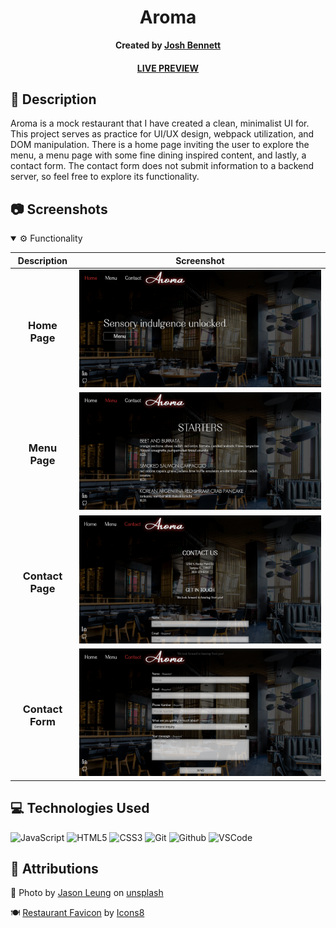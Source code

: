 <div align="center">

# Aroma
**Created by [Josh Bennett](https://www.linkedin.com/in/joshua-bennett793)**
#### [LIVE PREVIEW](https://joshbennett793.github.io/restaurant-page/)
  
</div>

## 📝 Description
Aroma is a mock restaurant that I have created a clean, minimalist UI for. This project serves as practice for UI/UX design, webpack utilization, and DOM manipulation. There is a home page inviting the user to explore the menu, a menu page with some fine dining inspired content, and lastly, a contact form. The contact form does not submit information to a backend server, so feel free to explore its functionality. 

## 📷 Screenshots
<details open>
  <summary> ⚙️ Functionality </summary>
  
  | Description | Screenshot |
  |------------ | -----------|
  | <h3 align="center">Home Page | ![](https://github.com/JoshBennett793/restaurant-page/blob/main/src/media/Aroma-home.png)
  | <h3 align="center">Menu Page | ![](https://github.com/JoshBennett793/restaurant-page/blob/main/src/media/Aroma-menu.png)
  | <h3 align="center">Contact Page | ![](https://github.com/JoshBennett793/restaurant-page/blob/main/src/media/Aroma-contact-form.png)
  | <h3 align="center">Contact Form | ![](https://github.com/JoshBennett793/restaurant-page/blob/main/src/media/Aroma-contact-form-2.png)

</details>
  
## 💻 Technologies Used
  
![JavaScript](https://img.shields.io/badge/-JavaScript-05122A?style=flat&logo=javascript) 
![HTML5](https://img.shields.io/badge/-HTML5-05122A?style=flat&logo=html5)
![CSS3](https://img.shields.io/badge/-CSS-05122A?style=flat&logo=css3)
![Git](https://img.shields.io/badge/-Git-05122A?style=flat&logo=git)
![Github](https://img.shields.io/badge/-GitHub-05122A?style=flat&logo=github)
![VSCode](https://img.shields.io/badge/-VS_Code-05122A?style=flat&logo=visualstudio)
  
## 👥 Attributions

👤 Photo by [Jason Leung](https://unsplash.com/@ninjason?utm_source=unsplash&utm_medium=referral&utm_content=creditCopyText) on [unsplash](https://unsplash.com/s/photos/restaurant?utm_source=unsplash&utm_medium=referral&utm_content=creditCopyText)

🍽️ [Restaurant Favicon](https://icons8.com/icon/S6LhFdGdbrbq/restaurant) by [Icons8](https://icons8.com)
